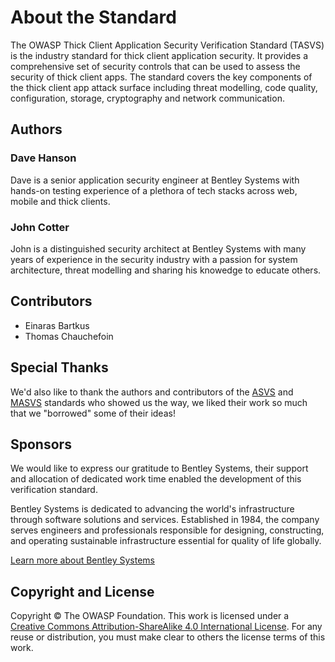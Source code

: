 # About the Standard

The OWASP Thick Client Application Security Verification Standard (TASVS) is the industry standard for thick client application security. It provides a comprehensive set of security controls that can be used to assess the security of thick client apps. The standard covers the key components of the thick client app attack surface including threat modelling, code quality, configuration, storage, cryptography and network communication.


## Authors

### Dave Hanson

Dave is a senior application security engineer at Bentley Systems with hands-on testing experience of a plethora of tech stacks across web, mobile and thick clients.


### John Cotter

John is a distinguished security architect at Bentley Systems with many years of experience in the security industry with a passion for system architecture, threat modelling and sharing his knowedge to educate others.


## Contributors

- Einaras Bartkus
- Thomas Chauchefoin


## Special Thanks

We'd also like to thank the authors and contributors of the [ASVS](https://github.com/OWASP/ASVS) and [MASVS](https://mas.owasp.org/) standards who showed us the way, we liked their work so much that we "borrowed" some of their ideas!


## Sponsors

We would like to express our gratitude to Bentley Systems, their support and allocation of dedicated work time enabled the development of this verification standard.

Bentley Systems is dedicated to advancing the world's infrastructure through software solutions and services. Established in 1984, the company serves engineers and professionals responsible for designing, constructing, and operating sustainable infrastructure essential for quality of life globally. 

[Learn more about Bentley Systems](https://www.bentley.com/company/about-us/)


## Copyright and License

Copyright © The OWASP Foundation. This work is licensed under a [Creative Commons Attribution-ShareAlike 4.0 International License](https://creativecommons.org/licenses/by-sa/4.0/ "Creative Commons Attribution-ShareAlike 4.0 International License"). For any reuse or distribution, you must make clear to others the license terms of this work.
